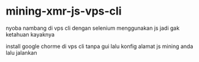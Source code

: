 # mining-xmr-js-vps-cli
nyoba nambang di vps cli dengan selenium menggunakan js jadi gak ketahuan kayaknya

install google chorme di vps cli tanpa gui lalu konfig alamat js mining anda lalu jalankan
